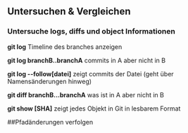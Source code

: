 ## **Untersuchen & Vergleichen**
### Untersuche logs, diffs und object Informationen

**git log**
Timeline des branches anzeigen

**git log branchB..branchA**
commits in A aber nicht in B

**git log --follow[datei]**
zeigt commits der Datei (geht über Namensänderungen hinweg)

**git diff branchB...branchA**
was ist in A aber nicht in B

**git show [SHA]**
zeigt jedes Objekt in Git in lesbarem Format

##Pfadänderungen verfolgen
###
